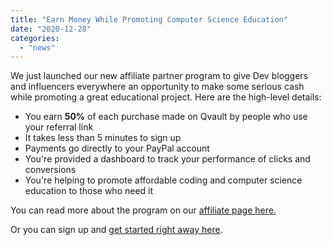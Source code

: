 ```yaml
---
title: "Earn Money While Promoting Computer Science Education"
date: "2020-12-28"
categories: 
  - "news"
---
```


We just launched our new affiliate partner program to give Dev bloggers and influencers everywhere an opportunity to make some serious cash while promoting a great educational project. Here are the high-level details:

- You earn **50%** of each purchase made on Qvault by people who use your referral link
- It takes less than 5 minutes to sign up
- Payments go directly to your PayPal account
- You're provided a dashboard to track your performance of clicks and conversions
- You're helping to promote affordable coding and computer science education to those who need it

You can read more about the program on our [affiliate page here.](https://qvault.io/affiliates/)

Or you can sign up and [get started right away here](https://qvault.getrewardful.com/).
